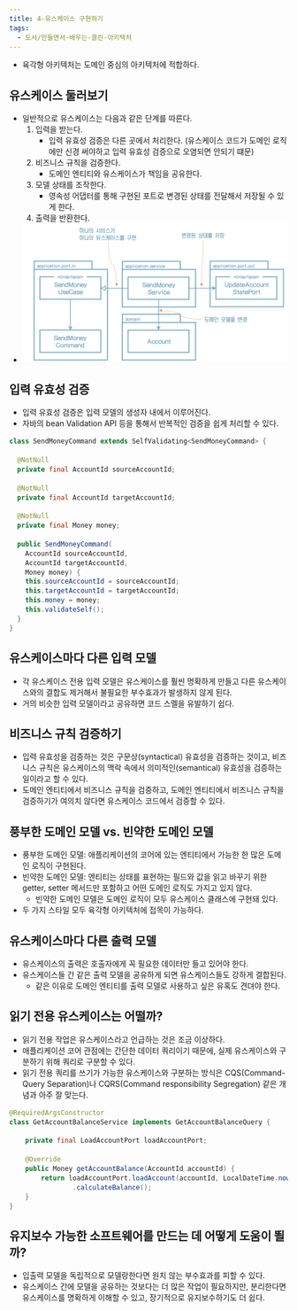 ```yaml
---
title: 4-유스케이스 구현하기
tags:
  - 도서/만들면서-배우는-클린-아키텍처
---
```


- 육각형 아키텍처는 도메인 중심의 아키텍처에 적합하다.

## 유스케이스 둘러보기

- 일반적으로 유스케이스는 다음과 같은 단계를 따른다.
	1. 입력을 받는다.
		- 입력 유효성 검증은 다른 곳에서 처리한다. (유스케이스 코드가 도메인 로직에만 신경 써야하고 입력 유효성 검증으로 오염되면 안되기 떄문)
	2. 비즈니스 규칙을 검증한다.
		- 도메인 엔티티와 유스케이스가 책임을 공유한다.
	3. 모델 상태를 조작한다.
		- 영속성 어댑터를 통해 구현된 포트로 변경된 상태를 전달해서 저장될 수 있게 한다.
	4. 출력을 반환한다.
- ![](assets/Pasted%20image%2020241112211614.png)

## 입력 유효성 검증

- 입력 유효성 검증은 입력 모델의 생성자 내에서 이루어진다.
- 자바의 bean Validation API 등을 통해서 반복적인 검증을 쉽게 처리할 수 있다.

```java
class SendMoneyCommand extends SelfValidating<SendMoneyCommand> {

  @NotNull
  private final AccountId sourceAccountId;

  @NotNull
  private final AccountId targetAccountId;

  @NotNull
  private final Money money;

  public SendMoneyCommand(
    AccountId sourceAccountId,
    AccountId targetAccountId,
    Money money) {
    this.sourceAccountId = sourceAccountId;
    this.targetAccountId = targetAccountId;
    this.money = money;
    this.validateSelf();
  }
}
```

## 유스케이스마다 다른 입력 모델

- 각 유스케이스 전용 입력 모델은 유스케이스를 훨씬 명확하게 만들고 다른 유스케이스와의 결합도 제거해서 불필요한 부수효과가 발생하지 않게 된다.
- 거의 비슷한 입력 모델이라고 공유하면 코드 스멜을 유발하기 쉽다.

## 비즈니스 규칙 검증하기

- 입력 유효성을 검증하는 것은 구문상(syntactical) 유효성을 검증하는 것이고, 비즈니스 규칙은 유스케이스의 맥락 속에서 의미적인(semantical) 유효성을 검증하는 일이라고 할 수 있다.
- 도메인 엔티티에서 비즈니스 규칙을 검증하고, 도메인 엔티티에서 비즈니스 규칙을 검증하기가 여의치 않다면 유스케이스 코드에서 검증할 수 있다.

## 풍부한 도메인 모델 vs. 빈약한 도메인 모델

- 풍부한 도메인 모델: 애플리케이션의 코어에 있는 엔티티에서 가능한 한 많은 도메인 로직이 구현된다.
- 빈약한 도메인 모델: 엔티티는 상태를 표현하는 필드와 값을 읽고 바꾸기 위한 getter, setter 메서드만 포함하고 어떤 도메인 로직도 가지고 있지 않다.
	- 빈약한 도메인 모델은 도메인 로직이 모두 유스케이스 클래스에 구현돼 있다.
- 두 가지 스타일 모두 육각형 아키텍처에 접목이 가능하다.

## 유스케이스마다 다른 출력 모델

- 유스케이스의 출력은 호출자에게 꼭 필요한 데이터만 들고 있어야 한다.
- 유스케이스들 간 같은 출력 모델을 공유하게 되면 유스케이스들도 강하게 결합된다.
	- 같은 이유로 도메인 엔티티를 출력 모델로 사용하고 싶은 유혹도 견뎌야 한다.

## 읽기 전용 유스케이스는 어떨까?

- 읽기 전용 작업은 유스케이스라고 언급하는 것은 조금 이상하다.
- 애플리케이션 코어 관점에는 간단한 데이터 쿼리이기 때문에, 실제 유스케이스와 구분하기 위해 쿼리로 구분할 수 있다.
- 읽기 전용 쿼리를 쓰기가 가능한 유스케이스와 구분하는 방식은 CQS(Command-Query Separation)나 CQRS(Command responsibility Segregation) 같은 개념과 아주 잘 맞는다.

```java
@RequiredArgsConstructor
class GetAccountBalanceService implements GetAccountBalanceQuery {

    private final LoadAccountPort loadAccountPort;

    @Override
    public Money getAccountBalance(AccountId accountId) {
        return loadAccountPort.loadAccount(accountId, LocalDateTime.now())
                .calculateBalance();
    }
}
```

## 유지보수 가능한 소프트웨어를 만드는 데 어떻게 도움이 뙬까?

- 입출력 모델을 독립적으로 모델랑한다면 원치 않는 부수효과를 피할 수 있다.
- 유스케이스 간에 모델을 공유하는 것보다는 더 많은 작업이 필요하지만, 분리한다면 유스케이스를 명확하게 이해할 수 있고, 장기적으로 유지보수하기도 더 쉽다.
